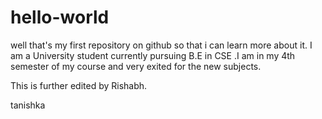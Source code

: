 # hello-world
well that's my first repository on github so that i can learn more about it.
I am a University student currently pursuing B.E in CSE .I am in my 4th semester of my course and very exited for the new subjects.


This is further edited by Rishabh.

tanishka